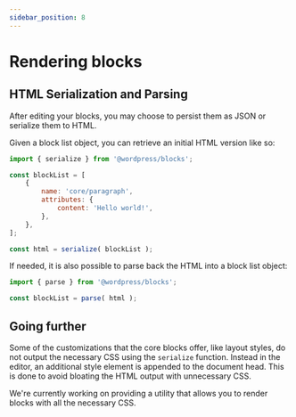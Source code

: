 ```yaml
---
sidebar_position: 8
---
```


# Rendering blocks

## HTML Serialization and Parsing

After editing your blocks, you may choose to persist them as JSON or serialize them to HTML.

Given a block list object, you can retrieve an initial HTML version like so:

```js
import { serialize } from '@wordpress/blocks';

const blockList = [
	{
		name: 'core/paragraph',
		attributes: {
			content: 'Hello world!',
		},
	},
];

const html = serialize( blockList );
```

If needed, it is also possible to parse back the HTML into a block list object:

```js
import { parse } from '@wordpress/blocks';

const blockList = parse( html );
```

## Going further

Some of the customizations that the core blocks offer, like layout styles, do not output the necessary CSS using the `serialize` function. Instead in the editor, an additional style element is appended to the document head. This is done to avoid bloating the HTML output with unnecessary CSS.

We're currently working on providing a utility that allows you to render blocks with all the necessary CSS.
